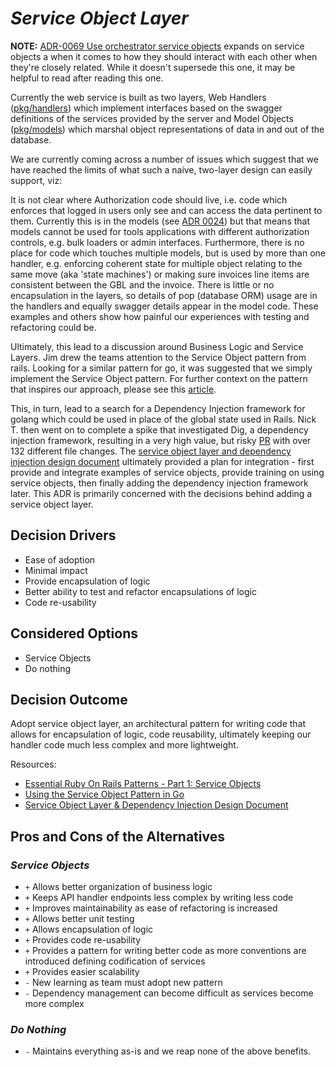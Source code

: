 # *Service Object Layer*

**NOTE:** [ADR-0069 Use orchestrator service objects](./0069-use-orchestrator-service-objects.md) expands on service
objects a when it comes to how they should interact with each other when they're closely related. While it doesn't
supersede this one, it may be helpful to read after reading this one.

Currently the web service is built as two layers, Web Handlers ([pkg/handlers](https://github.com/transcom/mymove/tree/master/pkg/handlers)) which implement interfaces based on the swagger definitions of the services provided by the server and Model Objects ([pkg/models]((https://github.com/transcom/mymove/tree/master/pkg/models))) which marshal object representations of data in and out of the database.

We are currently coming across a number of issues which suggest that we have reached the limits of what such a naive, two-layer design can easily support, viz:

It is not clear where Authorization code should live, i.e. code which enforces that logged in users only see and can access the data pertinent to them. Currently this is in the models (see [ADR 0024](https://github.com/transcom/mymove/blob/master/docs/adr/0024-model-authorization-and-handler-design.md)) but that means that models cannot be used for tools applications with different authorization controls, e.g. bulk loaders or admin interfaces.
Furthermore, there is no place for code which touches multiple models, but is used by more than one handler, e.g. enforcing coherent state for multiple object relating to the same move (aka 'state machines') or making sure invoices line items are consistent between the GBL and the invoice.
There is little or no encapsulation in the layers, so details of pop (database ORM) usage are in the handlers and equally swagger details appear in the model code. These examples and others show how painful our experiences with testing and refactoring could be.

Ultimately, this lead to a discussion around Business Logic and Service Layers. Jim drew the teams attention to the Service Object pattern from rails. Looking for a similar pattern for go, it was suggested that we simply implement the Service Object pattern. For further context on the pattern that inspires our approach, please see this [article](https://medium.com/selleo/essential-rubyonrails-patterns-part-1-service-objects-1af9f9573ca1).

This, in turn, lead to a search for a Dependency Injection framework for golang which could be used in place of the global state used in Rails. Nick T. then went on to complete a spike that investigated Dig, a dependency injection framework, resulting in a very high value, but risky [PR](https://github.com/transcom/mymove/pull/1118) with over 132 different file changes. The [service object layer and dependency injection design document](https://docs.google.com/document/d/1xlqgVSTf9JUhZfWR18rvzaGPg2iHcF7uKRahGvrO45E/edit#) ultimately provided a plan for integration - first provide and integrate examples of service objects, provide training on using service objects, then finally adding the dependency injection framework later. This ADR is primarily concerned with the decisions behind adding a service object layer.

## Decision Drivers

* Ease of adoption
* Minimal impact
* Provide encapsulation of logic
* Better ability to test and refactor encapsulations of logic
* Code re-usability

## Considered Options

* Service Objects
* Do nothing

## Decision Outcome

Adopt service object layer, an architectural pattern for writing code that allows for encapsulation of logic, code reusability, ultimately keeping our handler code much less complex and more lightweight.

Resources:

* [Essential Ruby On Rails Patterns - Part 1: Service Objects](https://medium.com/selleo/essential-rubyonrails-patterns-part-1-service-objects-1af9f9573ca1)
* [Using the Service Object Pattern in Go](https://www.calhoun.io/using-the-service-object-pattern-in-go/)
* [Service Object Layer & Dependency Injection Design Document](https://docs.google.com/document/d/1xlqgVSTf9JUhZfWR18rvzaGPg2iHcF7uKRahGvrO45E/edit#)

## Pros and Cons of the Alternatives

### *Service Objects*

* `+` Allows better organization of business logic
* `+` Keeps API handler endpoints less complex by writing less code
* `+` Improves maintainability as ease of refactoring is increased
* `+` Allows better unit testing
* `+` Allows encapsulation of logic
* `+` Provides code re-usability
* `+` Provides a pattern for writing better code as more conventions are introduced defining codification of services
* `+` Provides easier scalability
* `-` New learning as team must adopt new pattern
* `-` Dependency management can become difficult as services become more complex

### *Do Nothing*

* `-` Maintains everything as-is and we reap none of the above benefits.
